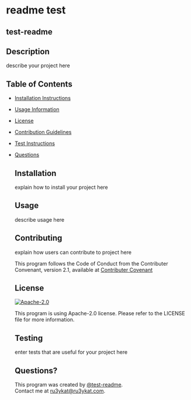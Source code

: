 
  # readme test  
  ## test-readme  

  ## Description  
  describe your project here  

  ## Table of Contents  
- [Installation Instructions](#installation)  
- [Usage Information](#usage)  
- [License](#license)  
- [Contribution Guidelines](#contributing)  
- [Test Instructions](#testing)  
- [Questions](#questions?)  

  ## Installation  
  explain how to install your project here  

  ## Usage  
  describe usage here  

  ## Contributing    
  explain how users can contribute to project here

  This program follows the Code of Conduct from the Contributer Convenant, version 2.1, available at [Contributer Covenant](https://www.contributor-covenant.org/version/2/1/code_of_conduct/)  

  ## License  
  [![Apache-2.0](https://img.shields.io/badge/License-Apache%202.0-violet.svg)](https://opensource.org/licenses/Apache-2.0)

  This program is using Apache-2.0 license. Please refer to the LICENSE file for more information.

  ## Testing  
  enter tests that are useful for your project here

  ## Questions?
  This program was created by [@test-readme](github.com/ru3kat/test-readme).  
  Contact me at ru3ykat@ru3ykat.com.  


  